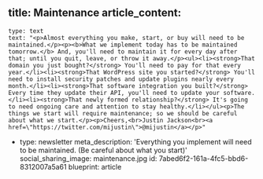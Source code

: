 title: Maintenance
article_content:
  -
    type: text
    text: "<p>Almost everything you make, start, or buy will need to be maintained.</p><p><b>What we implement today has to be maintained tomorrow.</b> And, you'll need to maintain it for every day after that; until you quit, leave, or throw it away.</p><ul><li><strong>That domain you just bought?</strong> You'll need to pay for that every year.</li><li><strong>That WordPress site you started?</strong> You'll need to install security patches and update plugins nearly every month.</li><li><strong>That software integration you built?</strong> Every time they update their API, you'll need to update your software.</li><li><strong>That newly formed relationship?</strong> It's going to need ongoing care and attention to stay healthy.</li></ul><p>The things we start will require maintenance; so we should be careful about what we start.</p><p>Cheers,<br>Justin Jackson<br><a href=\"https://twitter.com/mijustin\">@mijustin</a></p>"
  -
    type: newsletter
meta_description: 'Everything you implement will need to be maintained. (Be careful about what you start)'
social_sharing_image: maintenance.jpg
id: 7abed6f2-161a-4fc5-bbd6-8312007a5a61
blueprint: article
